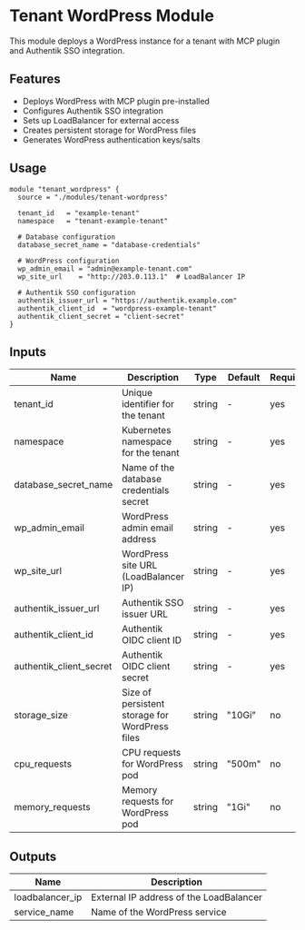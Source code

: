 # Tenant WordPress Module

This module deploys a WordPress instance for a tenant with MCP plugin and Authentik SSO integration.

## Features

- Deploys WordPress with MCP plugin pre-installed
- Configures Authentik SSO integration
- Sets up LoadBalancer for external access
- Creates persistent storage for WordPress files
- Generates WordPress authentication keys/salts

## Usage

```hcl
module "tenant_wordpress" {
  source = "./modules/tenant-wordpress"
  
  tenant_id   = "example-tenant"
  namespace   = "tenant-example-tenant"
  
  # Database configuration
  database_secret_name = "database-credentials"
  
  # WordPress configuration
  wp_admin_email = "admin@example-tenant.com"
  wp_site_url    = "http://203.0.113.1"  # LoadBalancer IP
  
  # Authentik SSO configuration
  authentik_issuer_url = "https://authentik.example.com"
  authentik_client_id  = "wordpress-example-tenant"
  authentik_client_secret = "client-secret"
}
```

## Inputs

| Name | Description | Type | Default | Required |
|------|-------------|------|---------|----------|
| tenant_id | Unique identifier for the tenant | string | - | yes |
| namespace | Kubernetes namespace for the tenant | string | - | yes |
| database_secret_name | Name of the database credentials secret | string | - | yes |
| wp_admin_email | WordPress admin email address | string | - | yes |
| wp_site_url | WordPress site URL (LoadBalancer IP) | string | - | yes |
| authentik_issuer_url | Authentik SSO issuer URL | string | - | yes |
| authentik_client_id | Authentik OIDC client ID | string | - | yes |
| authentik_client_secret | Authentik OIDC client secret | string | - | yes |
| storage_size | Size of persistent storage for WordPress files | string | "10Gi" | no |
| cpu_requests | CPU requests for WordPress pod | string | "500m" | no |
| memory_requests | Memory requests for WordPress pod | string | "1Gi" | no |

## Outputs

| Name | Description |
|------|-------------|
| loadbalancer_ip | External IP address of the LoadBalancer |
| service_name | Name of the WordPress service |